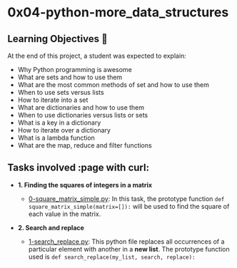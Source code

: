# 0x04-python-more_data_structures


## Learning Objectives :dart:

At the end of this project, a student was expected to explain:

* Why Python programming is awesome
* What are sets and how to use them
* What are the most common methods of set and how to use them
* When to use sets versus lists
* How to iterate into a set
* What are dictionaries and how to use them
* When to use dictionaries versus lists or sets
* What is a key in a dictionary
* How to iterate over a dictionary
* What is a lambda function
* What are the map, reduce and filter functions


## Tasks involved :page with curl:

* **1. Finding the squares of integers in a matrix**
  * [0-square_matrix_simple.py](0-square_matrix_simple.py): In this task, the prototype function `def square_matrix_simple(matrix=[]):` will be used to find the square of each value in the matrix.

* **2. Search and replace**
  * [1-search_replace.py](1-search_replace.py): This python file replaces all occurrences of a particular element with another in a **new list**. The prototype function used is `def search_replace(my_list, search, replace):` 	
